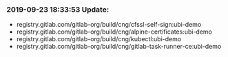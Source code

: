 ### 2019-09-23 18:33:53 Update:

- registry.gitlab.com/gitlab-org/build/cng/cfssl-self-sign:ubi-demo
- registry.gitlab.com/gitlab-org/build/cng/alpine-certificates:ubi-demo
- registry.gitlab.com/gitlab-org/build/cng/kubectl:ubi-demo
- registry.gitlab.com/gitlab-org/build/cng/gitlab-task-runner-ce:ubi-demo
